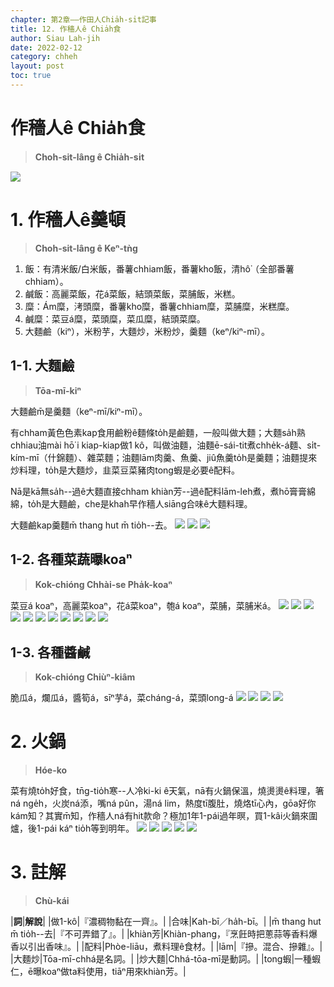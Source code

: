 ```yaml
---
chapter: 第2章——作田人Chia̍h-si̍t記事
title: 12. 作穡人ê Chia̍h食
author: Siau Lah-jih
date: 2022-02-12
category: chheh
layout: post
toc: true
---
```


# 作穡人ê Chia̍h食
> **Choh-sit-lâng ê Chia̍h-si̍t**

![](../too5/10/10-4-3.大麵鹼.jpg)

# 1. 作穡人ê羹頓
>**Choh-sit-lâng ê Keⁿ-tǹg**

1. 飯：有清米飯/白米飯，番薯chhiam飯，番薯kho͘飯，清hô͘（全部番薯chhiam）。
2. 鹹飯：高麗菜飯，花á菜飯，結頭菜飯，菜脯飯，米糕。
3. 糜：Ám糜，洘頭糜，番薯kho͘糜，番薯chhiam糜，菜脯糜，米糕糜。
4. 鹹糜：菜豆á糜，菜頭糜，菜瓜糜，結頭菜糜。
5. 大麵鹼（kiⁿ），米粉芋，大麵炒，米粉炒，羹麵（keⁿ/kiⁿ-mī）。

## 1-1. 大麵鹼
>**Tōa-mī-kiⁿ**

大麵鹼m̄是羹麵（keⁿ-mī/kiⁿ-mī）。

有chham黃色色素kap食用鹼粉ê麵條to̍h是鹼麵，一般叫做大麵；大麵sa̍h熟chhiau油mài hō͘ i kiap-kiap做1 kô，叫做油麵，油麵ē-sái-tit煮chhe̍k-á麵、si̍t-kím-mī（什錦麵）、雜菜麵；油麵lām肉羹、魚羹、jiû魚羹to̍h是羹麵；油麵提來炒料理，to̍h是大麵炒，韭菜豆菜豬肉tong蝦是必要ê配料。

Nā是kā無sa̍h--過ê大麵直接chham khiàn芳--過ê配料lām-leh煮，煮hō͘膏膏綿綿，to̍h是大麵鹼，che是khah早作穡人siāng合味ê大麵料理。

大麵鹼kap羹麵m̄ thang hut m̄ tio̍h--去。
![](../too5/10/10-4-1.大麵鹼.jpg)
![](../too5/10/10-4-5.鹼麵.jpg)
![](../too5/10/10-4-6.油麵.jpg)

## 1-2. 各種菜蔬曝koaⁿ
>**Kok-chióng Chhài-se Pha̍k-koaⁿ**

菜豆á koaⁿ，高麗菜koaⁿ，花á菜koaⁿ，匏á koaⁿ，菜脯，菜脯米á。
![](../too5/10/10-4-7.花仔菜乾.jpg)
![](../too5/10/10-4-8.花仔菜乾.jpg)
![](../too5/10/10-4-9.菜豆仔乾.jpg)
![](../too5/10/10-4-9a.芥菜乾.jpg)
![](../too5/10/10-4-10.菜豆仔乾.jpg)
![](../too5/10/10-4-11.菜脯米仔.jpg)
![](../too5/10/10-4-13.菜總仔曝.jpg)
![](../too5/10/10-4-14.菜脯.jpg)
![](../too5/10/10-4-15.菜脯老.jpg)
![](../too5/10/10-4-16.𥴊壺曝菜脯.jpg)
![](../too5/10/10-4-17.菜脯.jpg)

## 1-3. 各種醬鹹
>**Kok-chióng Chiùⁿ-kiâm**

脆瓜á，爛瓜á，醬筍á，sīⁿ芋á，菜cháng-á，菜頭long-á
![](../too5/10/10-4-18.醃瓜仔.jpg)
![](../too5/10/10-4-19.醃瓜仔.jpg)
![](../too5/10/10-4-20.醬筍仔.jpg)
![](../too5/10/10-4-12.菜總仔.jpg)

# 2. 火鍋
>**Hóe-ko**

菜有燒to̍h好食，tn̄g-tio̍h寒--人冷ki-ki ê天氣，nā有火鍋保溫，燒燙燙ê料理，箸ná nge̍h，火炭ná添，嘴ná pûn，湯ná lim，熱度tī腹肚，燒烙tī心內，gōa好你kám知？其實m̄知，作穡人ná有hit款命？極加1年1-pái過年暝，買1-kâi火鍋來圍爐，後1-pái káⁿ tio̍h等到明年。
![](../too5/10/10-3-31.火鍋.jpg)
![](../too5/10/10-3-32.火鍋.jpg)
![](../too5/10/10-3-33.火鍋.jpg)
![](../too5/10/10-3-33a.火鍋陳建峰.jpg)
![](../too5/10/10-3-33b.火鍋陳建峰.jpg)

# 3. 註解
> **Chù-kái**

|**詞**|**解說**|
|做1-kô|『濃稠物黏在一齊』。|
|合味|Kah-bī／ha̍h-bī。|
|m̄ thang hut m̄ tio̍h--去|『不可弄錯了』。|
|khiàn芳|Khiàn-phang，『烹飪時把蔥蒜等香料爆香以引出香味』。|
|配料|Phòe-liāu，煮料理ê食材。|
|lām|『摻。混合、摻雜』。|
|大麵炒|Tōa-mī-chhá是名詞。|
|炒大麵|Chhá-tōa-mī是動詞。|
|tong蝦|一種蝦仁，ē曝koaⁿ做ta料使用，tiāⁿ用來khiàn芳。|
